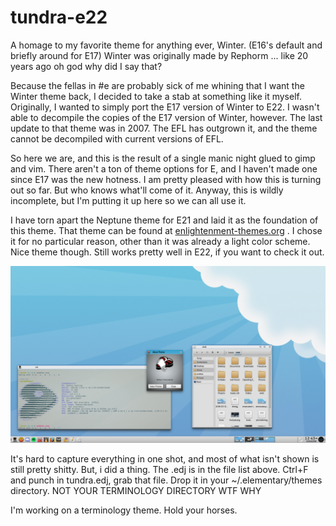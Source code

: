 # tundra-e22
A homage to my favorite theme for anything ever, Winter. (E16's default and briefly around for E17) Winter was originally made by Rephorm ... like 20 years ago oh god why did I say that?

Because the fellas in #e are probably sick of me whining that I want the Winter theme back, I decided to take a stab at something like it myself. Originally, I wanted to simply port the E17 version of Winter to E22. I wasn't able to decompile the copies of the E17 version of Winter, however. The last update to that theme was in 2007. The EFL has outgrown it, and the theme cannot be decompiled with current versions of EFL.

So here we are, and this is the result of a single manic night glued to gimp and vim. There aren't a ton of theme options for E, and I haven't made one since E17 was the new hotness. I am pretty pleased with how this is turning out so far. But who knows what'll come of it. Anyway, this is wildly incomplete, but I'm putting it up here so we can all use it. 

I have torn apart the Neptune theme for E21 and laid it as the foundation of this theme. That theme can be found at [enlightenment-themes.org](https://www.enlightenment-themes.org/p/1171453/) . I chose it for no particular reason, other than it was already a light color scheme. Nice theme though. Still works pretty well in E22, if you want to check it out.

![The goods:](update1.png)


It's hard to capture everything in one shot, and most of what isn't shown is still pretty shitty. But, i did a thing. The .edj is in the file list above. Ctrl+F and punch in tundra.edj, grab that file. Drop it in your ~/.elementary/themes directory. NOT YOUR TERMINOLOGY DIRECTORY WTF WHY 

I'm working on a terminology theme. Hold your horses.
